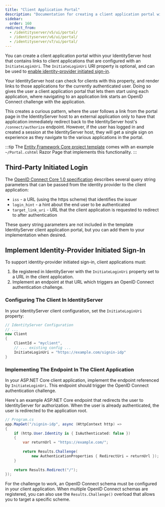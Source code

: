 ```yaml
---
title: "Client Application Portal"
description: "Documentation for creating a client application portal within IdentityServer that provides links to applications configured with InitiateLoginUri, enabling a seamless single sign-on experience for users."
sidebar:
  order: 160
redirect_from:
  - /identityserver/v5/ui/portal/
  - /identityserver/v6/ui/portal/
  - /identityserver/v7/ui/portal/
---
```


You can create a client application portal within your IdentityServer host that contains links to client applications
that are configured with an `InitiateLoginUri`. The `InitiateLoginUri` URI property is optional, and can be used to
[enable identity-provider initiated sign-in](https://openid.net/specs/openid-connect-core-1_0.html#ThirdPartyInitiatedLogin).

Your IdentityServer host can check for clients with this property, and render links to those applications for the
currently authenticated user.  Doing so gives the user a client application portal that lets them start using each
application, where navigating to an application link starts an OpenID Connect challenge with the application. 

This creates a curious pattern, where the user follows a link from the portal page in the IdentityServer host to
an external application only to have that application immediately redirect back to the IdentityServer host's
`/connect/authorize` endpoint. However, if the user has logged in and created a session at the IdentityServer host,
they will get a single sign on experience as they navigate to the various applications in the portal.

:::tip
The [Entity Framework Core project template](/identityserver/overview/packaging/#templates) comes with an example
`~/Portal.cshtml` Razor Page that implements this functionality.
:::

## Third-Party Initiated Login

The [OpenID Connect Core 1.0 specification](https://openid.net/specs/openid-connect-core-1_0.html#ThirdPartyInitiatedLogin)
describes several query string parameters that can be passed from the identity provider to the client application:

* `iss` - a URL (using the https scheme) that identifies the issuer
* `login_hint` - a hint about the end user to be authenticated
* `target_link_uri` - URL that the client application is requested to redirect to after authentication

These query string parameters are not included in the template IdentityServer client application portal, but you can add
them to your implementation when desired.

## Implement Identity-Provider Initiated Sign-In

To support identity-provider initiated sign-in, client applications must:

1. Be registered in IdentityServer with the `InitiateLoginUri` property set to a URL in the client application.
2. Implement an endpoint at that URL which triggers an OpenID Connect authentication challenge.

### Configuring The Client In IdentityServer

In your IdentityServer client configuration, set the `InitiateLoginUri` property:

```csharp {7}
// IdentityServer Configuration
// ...
new Client
{
    ClientId = "myclient",
    // ... existing config ...
    InitiateLoginUri = "https://example.com/signin-idp"
}
```

### Implementing The Endpoint In The Client Application

In your ASP.NET Core client application, implement the endpoint referenced by `InitiateLoginUri`.
This endpoint should trigger the OpenID Connect authentication challenge.

Here's an example ASP.NET Core endpoint that redirects the user to IdentityServer for authorization.
When the user is already authenticated, the user is redirected to the application root.

```csharp
// Program.cs
app.MapGet("/signin-idp", async (HttpContext http) =>
{
    if (http.User.Identity is { IsAuthenticated: false })
    {
        var returnUrl = "https://example.com/";
        
        return Results.Challenge(
            new AuthenticationProperties { RedirectUri = returnUrl });
    }
    
    return Results.Redirect("/");
});
```

For the challenge to work, an OpenID Connect schema must be configured in your client application.
When multiple OpenID Connect schemas are registered, you can also use the `Results.Challenge()` overload that allows
you to target a specific scheme.

